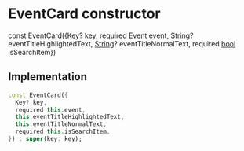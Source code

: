 


# EventCard constructor






const
EventCard(\{[Key](https://api.flutter.dev/flutter/foundation/Key-class.html)? key, required [Event](../../models_events_event_model/Event-class.md) event, [String](https://api.flutter.dev/flutter/dart-core/String-class.html)? eventTitleHighlightedText, [String](https://api.flutter.dev/flutter/dart-core/String-class.html)? eventTitleNormalText, required [bool](https://api.flutter.dev/flutter/dart-core/bool-class.html) isSearchItem})





## Implementation

```dart
const EventCard({
  Key? key,
  required this.event,
  this.eventTitleHighlightedText,
  this.eventTitleNormalText,
  required this.isSearchItem,
}) : super(key: key);
```








